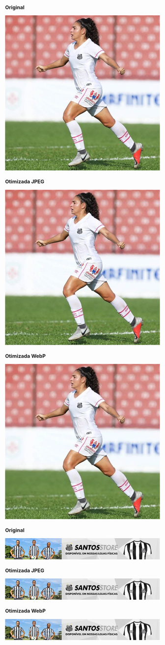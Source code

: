 ### Original

![](Angelina-2.jpg)

### Otimizada JPEG

![](Angelina-2%20(1).jpg)

### Otimizada WebP

![](Angelina-2.webp)

### Original

![](BANNER_site-1.jpg)

### Otimizada JPEG

![](BANNER_site-1%20(1).jpg)

### Otimizada WebP

![](BANNER_site-1.webp)